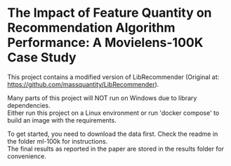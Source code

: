 # The Impact of Feature Quantity on Recommendation Algorithm Performance: A Movielens-100K Case Study

This project contains a modified version of LibRecommender (Original at: https://github.com/massquantity/LibRecommender).

Many parts of this project will NOT run on Windows due to library dependencies.  
Either run this project on a Linux environment or run 'docker compose' to build an image with the requirements.  

To get started, you need to download the data first. Check the readme in the folder ml-100k for instructions.  
The final results as reported in the paper are stored in the results folder for convenience.    